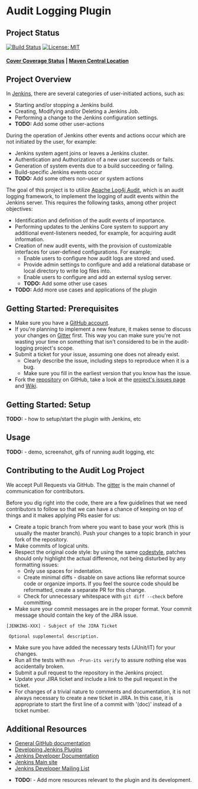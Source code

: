 <!---
 ~ The MIT License
 ~
 ~ Permission is hereby granted, free of charge, to any person obtaining a copy
 ~ of this software and associated documentation files (the "Software"), to deal
 ~ in the Software without restriction, including without limitation the rights
 ~ to use, copy, modify, merge, publish, distribute, sublicense, and/or sell
 ~ copies of the Software, and to permit persons to whom the Software is
 ~ furnished to do so, subject to the following conditions:
 ~
 ~ The above copyright notice and this permission notice shall be included in
 ~ all copies or substantial portions of the Software.
 ~
 ~ THE SOFTWARE IS PROVIDED "AS IS", WITHOUT WARRANTY OF ANY KIND, EXPRESS OR
 ~ IMPLIED, INCLUDING BUT NOT LIMITED TO THE WARRANTIES OF MERCHANTABILITY,
 ~ FITNESS FOR A PARTICULAR PURPOSE AND NONINFRINGEMENT. IN NO EVENT SHALL THE
 ~ AUTHORS OR COPYRIGHT HOLDERS BE LIABLE FOR ANY CLAIM, DAMAGES OR OTHER
 ~ LIABILITY, WHETHER IN AN ACTION OF CONTRACT, TORT OR OTHERWISE, ARISING FROM,
 ~ OUT OF OR IN CONNECTION WITH THE SOFTWARE OR THE USE OR OTHER DEALINGS IN
 ~ THE SOFTWARE.
 -->

# Audit Logging Plugin

Project Status
---
[![Build Status](https://travis-ci.org/jvz/audit-log-plugin.svg?branch=master)][project-build]
[![License: MIT](https://img.shields.io/badge/License-MIT-yellow.svg)][license]

#### [Cover Coverage Status][code-coverage]  | [Maven Central Location][maven-central]

## Project Overview

In [Jenkins][jenkins-site], there are several categories of user-initiated actions, such as:
- Starting and/or stopping a Jenkins build.
- Creating, Modifying and/or Deleting a Jenkins Job.
- Performing a change to the Jenkins configuration settings.
- **TODO:** Add some other user-actions

During the operation of Jenkins other events and actions occur which are not initiated by the user, for example:
- Jenkins system agent joins or leaves a Jenkins cluster.
- Authentication and Authorization of a new user succeeds or fails.
- Generation of system events due to a build succeeding or failing.
- Build-specific Jenkins events occur
- **TODO:** Add some others non-user or system actions

The goal of this project is to utilize [Apache Log4j Audit][log4j-audit-site], which is an audit logging framework, to implement the logging of audit events within the Jenkins server.
This requires the following tasks, among other project objectives:
- Identification and definition of the audit events of importance.
- Performing updates to the Jenkins Core system to support any additional event-listeners needed, for example, for acquiring audit information.
- Creation of new audit events, with the provision of customizable interfaces for user-defined configurations. For example;
    - Enable users to configure how audit logs are stored and used.
    - Provide admin settings to configure and add a relational database or local directory to write log files into.
    - Enable users to configure and add an external syslog server.
    - **TODO:** Add some other use cases
- **TODO:** Add more use cases and applications of the plugin

Getting Started: Prerequisites
---------------

+ Make sure you have a [GitHub account][github-site].
+ If you're planning to implement a new feature, it makes sense to discuss your changes
  on [Gitter][project-gitter] first.
  This way you can make sure you're not wasting your time on something that isn't
  considered to be in the audit-logging project's scope.
+ Submit a ticket for your issue, assuming one does not already exist.
  + Clearly describe the issue, including steps to reproduce when it is a bug.
  + Make sure you fill in the earliest version that you know has the issue.
+ Fork the [repository][project-repo] on GitHub, take a look at the [project's issues page][project-issues] and [Wiki][project-wiki].

Getting Started: Setup
----------------------

**TODO:** - how to setup/start the plugin with Jenkins, etc



Usage
----------------------

**TODO:** - demo, screenshot, gifs of running audit logging, etc


Contributing to the Audit Log Project
--------------------------

We accept Pull Requests via GitHub. The [gitter][project-gitter] is the
main channel of communication for contributors.

Before you dig right into the code, there are a few guidelines that we need
contributors to follow so that we can have a chance of keeping on top of
things and it makes applying PRs easier for us:
+ Create a topic branch from where you want to base your work (this is usually the master branch).
  Push your changes to a topic branch in your fork of the repository.
+ Make commits of logical units.
+ Respect the original code style: by using the same [codestyle][code-style], patches should only highlight the actual difference, not being disturbed by any formatting issues:
  + Only use spaces for indentation.
  + Create minimal diffs - disable on save actions like reformat source code or organize imports.
    If you feel the source code should be reformatted, create a separate PR for this change.
  + Check for unnecessary whitespace with `git diff --check` before committing.
+ Make sure your commit messages are in the proper format. Your commit message should contain the key of the JIRA issue.
```
[JENKINS-XXX] - Subject of the JIRA Ticket

 Optional supplemental description.
```
+ Make sure you have added the necessary tests (JUnit/IT) for your changes.
+ Run all the tests with `mvn -Prun-its verify` to assure nothing else was accidentally broken.
+ Submit a pull request to the repository in the Jenkins project.
+ Update your JIRA ticket and include a link to the pull request in the ticket.
+ For changes of a trivial nature to comments and documentation, it is not always necessary to
create a new ticket in JIRA.  In this case, it is appropriate to start the first line of a commit
with '(doc)' instead of a ticket number.



Additional Resources
--------------------

+ [General GitHub documentation](https://help.github.com/)
+ [Developing Jenkins Plugins](https://wiki.jenkins.io/display/JENKINS/Extend+Jenkins)
+ [Jenkins Developer Documentation](https://jenkins.io/doc/developer)
+ [Jenkins Main site][jenkins-site]
+ [Jenkins Developer Mailing List](https://jenkins.io/mailing-lists/)
- **TODO:** - Add more resources relevant to the plugin and its development.



[code-coverage]: https://todothis.com
[code-style]: https://logging.apache.org/log4j-audit/latest/javastyle.html
[github-site]: https://github.com/signup/free
[jenkins-site]: http://jenkins.io/
[license]: https://opensource.org/licenses/MIT
[log4j-audit-site]: https://logging.apache.org/log4j-audit/latest/index.html
[maven-central]: https://todothis.com
[new-contributor-guide]: https://wiki.jenkins.io/display/JENKINS/Beginners+Guide+to+Contributing
[project-build]: https://travis-ci.org/jvz/audit-log-plugin
[project-gitter]: https://gitter.im/jenkinsci/outreachy
[project-issues]: https://github.com/jenkinsci/audit-log-plugin/issues
[project-repo]: https://github.com/jenkinsci/audit-log-plugin
[project-wiki]: https://github.com/jenkinsci/audit-log-plugin/wiki
[test-results]: https://todothis.com
